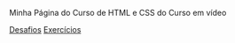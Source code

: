 Minha Página do Curso de HTML e CSS do Curso em vídeo

<a href="https://github.com/Dalethese/HTML-CSS/tree/main/desafios" type="_blank">Desafios</a>
<a href="https://github.com/Dalethese/HTML-CSS/tree/main/exercicios" type="_blank">Exercícios</a>